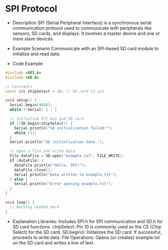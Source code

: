 # SPI Protocol

- Description
SPI (Serial Peripheral Interface) is a synchronous serial communication protocol used to communicate with peripherals like sensors, SD cards, and displays. It involves a master device and one or more slave devices.

- Example Scenario
Communicate with an SPI-based SD card module to initialize and read data.

- Code Example
```cpp
#include <SPI.h>
#include <SD.h>

// Constants
const int chipSelect = 10; // SD card CS pin

void setup() {
  Serial.begin(9600);
  while (!Serial) { ; }

  // Initialize SPI bus and SD card
  if (!SD.begin(chipSelect)) {
    Serial.println("SD initialization failed!");
    while (1);
  }
  Serial.println("SD initialization done.");

  // Open a file and write data
  File dataFile = SD.open("example.txt", FILE_WRITE);
  if (dataFile) {
    dataFile.println("Hello, SPI!");
    dataFile.close();
    Serial.println("Data written to example.txt");
  } else {
    Serial.println("Error opening example.txt");
  }
}

void loop() {
  // Nothing needed here
}
```

- Explanation
Libraries: Includes SPI.h for SPI communication and SD.h for SD card functions.
chipSelect: Pin 10 is commonly used as the CS (Chip Select) for the SD card.
SD.begin(): Initializes the SD card. If successful, proceeds to write data.
File Operations: Opens (or creates) example.txt on the SD card and writes a line of text. 